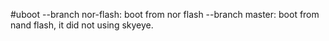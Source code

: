 #uboot
--branch nor-flash: boot from nor flash
--branch master: boot from nand flash, it did not using skyeye.
